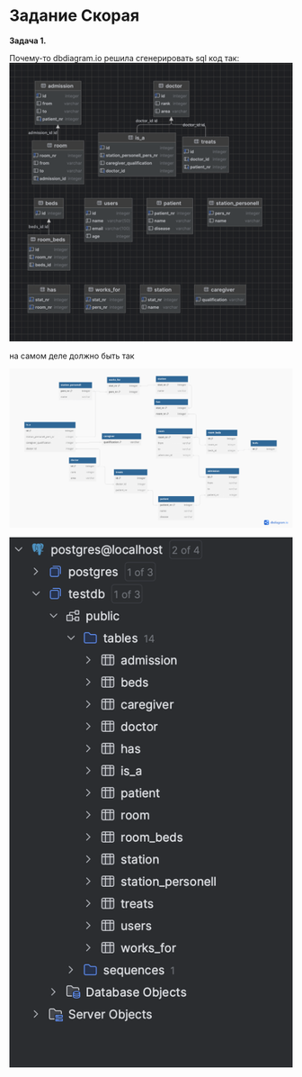 
# Задание Скорая

**Задача 1.** 

Почему-то dbdiagram.io решила сгенерировать sql код так:
**![](1.png)**

на самом деле должно быть так 

**![](2.png)**
 
 **![](3.png)**
